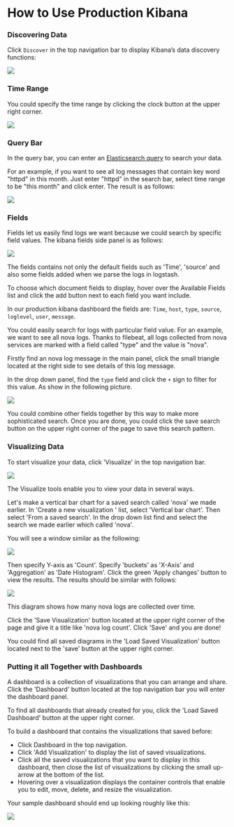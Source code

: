# How to Use Production Kibana

### Discovering Data
Click `Discover` in the top navigation bar to display Kibana’s data discovery functions:

![](../_static/img/Basic_Kibana_Dashboard.png)

### Time Range
You could specify the time range by clicking the clock button at the upper right corner.

![](../_static/img/kibana_time_bar.png)

### Query Bar
In the query bar, you can enter an [Elasticsearch query](https://www.elastic.co/guide/en/elasticsearch/reference/5.1/query-dsl-query-string-query.html#query-string-syntax) to search your data.

For an example, if you want to see all log messages that contain key word "httpd" in this month. Just enter "httpd" in the search bar, select time range to be "this month" and click enter. The result is as follows:

![](../_static/img/kibana_query_bar.png)

### Fields
Fields let us easily find logs we want because we could search by specific field values. The kibana fields side panel is as follows:

![](../_static/img/kibana_side_panel.png)

The fields contains not only the default fields such as 'Time', 'source' and also some fields added when we parse the logs in logstash. 

To choose which document fields to display, hover over the Available Fields list and click the add button next to each field you want include.

In our production kibana dashboard the fields are: `Time`, `host`, `type`, `source`, `loglevel`, `user`, `message`.

You could easily search for logs with particular field value. For an example, we want to see all nova logs. Thanks to filebeat, all logs collected from nova services are marked with a field called "type" and the value is "nova".

Firstly find an nova log message in the main panel, click the small triangle located at the right side to see details of this log message.

In the drop down panel, find the `type` field and click the `+` sign to filter for this value. As show in the following picture.

![](../_static/img/kibana_filter_nova.png)

You could combine other fields together by this way to make more sophisticated search. Once you are done, you could click the save search button on the upper right corner of the page to save this search pattern.

### Visualizing Data
To start visualize your data, click 'Visualize' in the top navigation bar.

![](../_static/img/visualize.png)

The Visualize tools enable you to view your data in several ways. 

Let's make a vertical bar chart for a saved search called 'nova' we made earlier. In 'Create a new visualization ' list, select 'Vertical bar chart'. Then select 'From a saved search'. In the drop down list find and select the search we made earlier which called 'nova'.

You will see a window similar as the following:

![](../_static/img/kibana_nova.png)

Then specify Y-axis as 'Count'. Specify 'buckets' as 'X-Axis' and 'Aggregation' as 'Date Histogram'. Click the green 'Apply changes' button to view the results. The results should be similar with follows:

![](../_static/img/kibana_nova2.png)

This diagram shows how many nova logs are collected over time.

Click the 'Save Visualization' button located at the upper right corner of the page and give it a title like 'nova log count'. Click 'Save' and you are done!

You could find all saved diagrams in the 'Load Saved Visualization' button located next to the 'save' button at the upper right corner.

### Putting it all Together with Dashboards
A dashboard is a collection of visualizations that you can arrange and share. Click the 'Dashboard' button located at the top navigation bar you will enter the dashboard panel.

To find all dashboards that already created for you, click the 'Load Saved Dashboard' button at the upper right corner.

To build a dashboard that contains the visualizations that saved before:
* Click Dashboard in the top navigation.
* Click 'Add Visualization' to display the list of saved visualizations.
* Click all the saved visualizations that you want to display in this dashboard, then close the list of visualizations by clicking the small up-arrow at the bottom of the list.
* Hovering over a visualization displays the container controls that enable you to edit, move, delete, and resize the visualization.

Your sample dashboard should end up looking roughly like this:

![](../_static/img/Horizon_dashboard.png)

